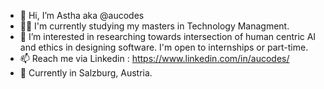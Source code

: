 - 👋 Hi, I’m Astha aka @aucodes 
- 👩‍🎓 I'm currently studying my masters in Technology Managment.
- 👀 I’m interested in researching towards intersection of human centric AI and ethics in designing software. I'm open to internships or part-time.
- 📫 Reach me via Linkedin : https://www.linkedin.com/in/aucodes/
- 📍 Currently in Salzburg, Austria. 

<!---
aucodes/aucodes is a ✨ special ✨ repository because its `README.md` (this file) appears on your GitHub profile.
You can click the Preview link to take a look at your changes.
--->
